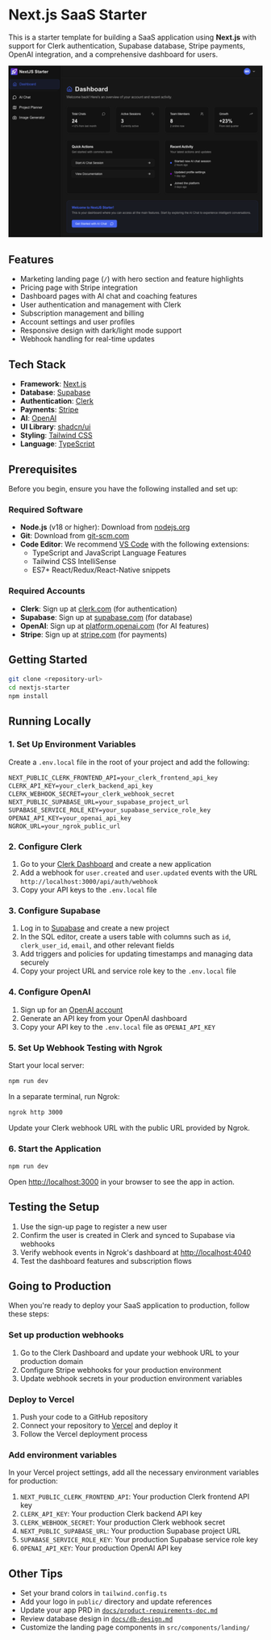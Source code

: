 # Next.js SaaS Starter

This is a starter template for building a SaaS application using **Next.js** with support for Clerk authentication, Supabase database, Stripe payments, OpenAI integration, and a comprehensive dashboard for users.

![Dashboard Screenshot](public/dashboard-screenshot-dark.png)

## Features

- Marketing landing page (`/`) with hero section and feature highlights
- Pricing page with Stripe integration
- Dashboard pages with AI chat and coaching features
- User authentication and management with Clerk
- Subscription management and billing
- Account settings and user profiles
- Responsive design with dark/light mode support
- Webhook handling for real-time updates

## Tech Stack

- **Framework**: [Next.js](https://nextjs.org/)
- **Database**: [Supabase](https://supabase.com/)
- **Authentication**: [Clerk](https://clerk.com/)
- **Payments**: [Stripe](https://stripe.com/)
- **AI**: [OpenAI](https://openai.com/)
- **UI Library**: [shadcn/ui](https://ui.shadcn.com/)
- **Styling**: [Tailwind CSS](https://tailwindcss.com/)
- **Language**: [TypeScript](https://www.typescriptlang.org/)

## Prerequisites

Before you begin, ensure you have the following installed and set up:

### Required Software
- **Node.js** (v18 or higher): Download from [nodejs.org](https://nodejs.org/)
- **Git**: Download from [git-scm.com](https://git-scm.com/)
- **Code Editor**: We recommend [VS Code](https://code.visualstudio.com/) with the following extensions:
  - TypeScript and JavaScript Language Features
  - Tailwind CSS IntelliSense
  - ES7+ React/Redux/React-Native snippets

### Required Accounts
- **Clerk**: Sign up at [clerk.com](https://clerk.com/) (for authentication)
- **Supabase**: Sign up at [supabase.com](https://supabase.com/) (for database)
- **OpenAI**: Sign up at [platform.openai.com](https://platform.openai.com/) (for AI features)
- **Stripe**: Sign up at [stripe.com](https://stripe.com/) (for payments)

## Getting Started

```bash
git clone <repository-url>
cd nextjs-starter
npm install
```

## Running Locally

### 1. Set Up Environment Variables

Create a `.env.local` file in the root of your project and add the following:

```env
NEXT_PUBLIC_CLERK_FRONTEND_API=your_clerk_frontend_api_key
CLERK_API_KEY=your_clerk_backend_api_key
CLERK_WEBHOOK_SECRET=your_clerk_webhook_secret
NEXT_PUBLIC_SUPABASE_URL=your_supabase_project_url
SUPABASE_SERVICE_ROLE_KEY=your_supabase_service_role_key
OPENAI_API_KEY=your_openai_api_key
NGROK_URL=your_ngrok_public_url
```

### 2. Configure Clerk

1. Go to your [Clerk Dashboard](https://dashboard.clerk.com/) and create a new application
2. Add a webhook for `user.created` and `user.updated` events with the URL `http://localhost:3000/api/auth/webhook`
3. Copy your API keys to the `.env.local` file

### 3. Configure Supabase

1. Log in to [Supabase](https://supabase.com/) and create a new project
2. In the SQL editor, create a users table with columns such as `id`, `clerk_user_id`, `email`, and other relevant fields
3. Add triggers and policies for updating timestamps and managing data securely
4. Copy your project URL and service role key to the `.env.local` file

### 4. Configure OpenAI

1. Sign up for an [OpenAI account](https://platform.openai.com/)
2. Generate an API key from your OpenAI dashboard
3. Copy your API key to the `.env.local` file as `OPENAI_API_KEY`

### 5. Set Up Webhook Testing with Ngrok

Start your local server:

```bash
npm run dev
```

In a separate terminal, run Ngrok:

```bash
ngrok http 3000
```

Update your Clerk webhook URL with the public URL provided by Ngrok.

### 6. Start the Application

```bash
npm run dev
```

Open [http://localhost:3000](http://localhost:3000) in your browser to see the app in action.

## Testing the Setup

1. Use the sign-up page to register a new user
2. Confirm the user is created in Clerk and synced to Supabase via webhooks
3. Verify webhook events in Ngrok's dashboard at [http://localhost:4040](http://localhost:4040)
4. Test the dashboard features and subscription flows

## Going to Production

When you're ready to deploy your SaaS application to production, follow these steps:

### Set up production webhooks

1. Go to the Clerk Dashboard and update your webhook URL to your production domain
2. Configure Stripe webhooks for your production environment
3. Update webhook secrets in your production environment variables

### Deploy to Vercel

1. Push your code to a GitHub repository
2. Connect your repository to [Vercel](https://vercel.com/) and deploy it
3. Follow the Vercel deployment process

### Add environment variables

In your Vercel project settings, add all the necessary environment variables for production:

1. `NEXT_PUBLIC_CLERK_FRONTEND_API`: Your production Clerk frontend API key
2. `CLERK_API_KEY`: Your production Clerk backend API key  
3. `CLERK_WEBHOOK_SECRET`: Your production Clerk webhook secret
4. `NEXT_PUBLIC_SUPABASE_URL`: Your production Supabase project URL
5. `SUPABASE_SERVICE_ROLE_KEY`: Your production Supabase service role key
6. `OPENAI_API_KEY`: Your production OpenAI API key

## Other Tips

- Set your brand colors in `tailwind.config.ts`
- Add your logo in `public/` directory and update references
- Update your app PRD in [`docs/product-requirements-doc.md`](docs/product-requirements-doc.md)
- Review database design in [`docs/db-design.md`](docs/db-design.md)
- Customize the landing page components in `src/components/landing/`
